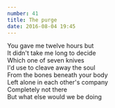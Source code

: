 ```yaml
---
number: 41
title: The purge
date: 2016-08-04 19:45
---
```


You gave me twelve hours but<br>
It didn't take me long to decide<br>
Which one of seven knives<br>
I'd use to cleave away the soul<br>
From the bones beneath your body<br>
Left alone in each other's company<br>
Completely not there<br>
But what else would we be doing<br>
